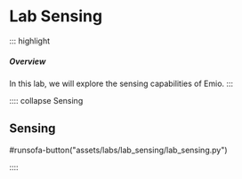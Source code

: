 # Lab Sensing

::: highlight
##### Overview 

In this lab, we will explore the sensing capabilities of Emio. 
:::

:::: collapse Sensing

## Sensing

#runsofa-button("assets/labs/lab_sensing/lab_sensing.py")

::::